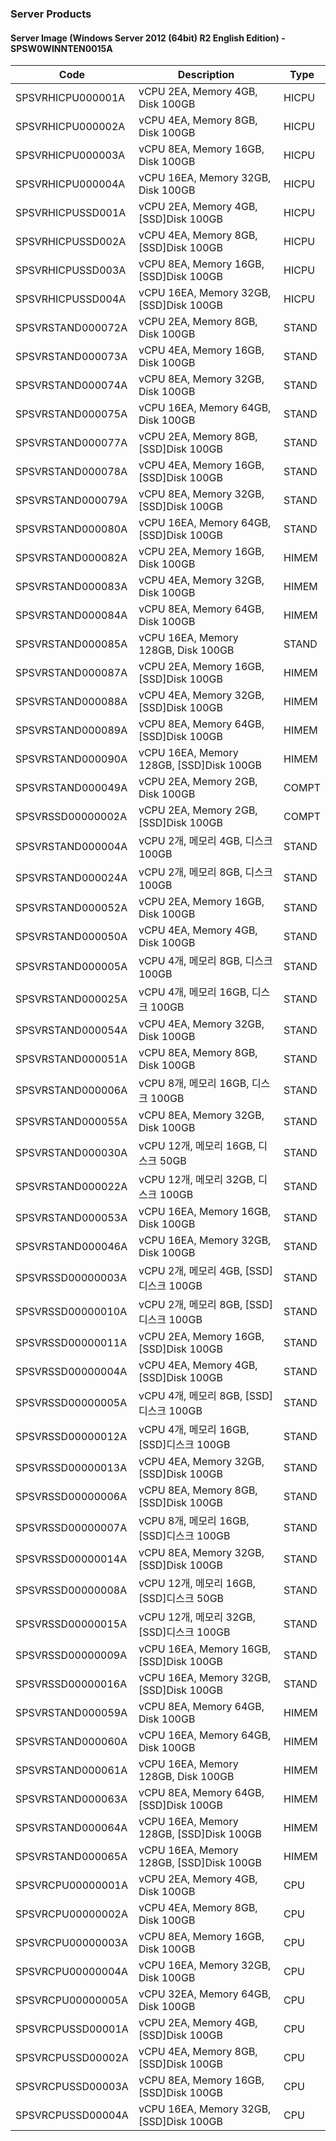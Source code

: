 ### Server Products
#### Server Image (Windows Server 2012 (64bit) R2 English Edition) - SPSW0WINNTEN0015A

Code | Description | Type
-- | -- | --
SPSVRHICPU000001A | vCPU 2EA, Memory 4GB, Disk 100GB | HICPU
SPSVRHICPU000002A | vCPU 4EA, Memory 8GB, Disk 100GB | HICPU
SPSVRHICPU000003A | vCPU 8EA, Memory 16GB, Disk 100GB | HICPU
SPSVRHICPU000004A | vCPU 16EA, Memory 32GB, Disk 100GB | HICPU
SPSVRHICPUSSD001A | vCPU 2EA, Memory 4GB, [SSD]Disk 100GB | HICPU
SPSVRHICPUSSD002A | vCPU 4EA, Memory 8GB, [SSD]Disk 100GB | HICPU
SPSVRHICPUSSD003A | vCPU 8EA, Memory 16GB, [SSD]Disk 100GB | HICPU
SPSVRHICPUSSD004A | vCPU 16EA, Memory 32GB, [SSD]Disk 100GB | HICPU
SPSVRSTAND000072A | vCPU 2EA, Memory 8GB, Disk 100GB | STAND
SPSVRSTAND000073A | vCPU 4EA, Memory 16GB, Disk 100GB | STAND
SPSVRSTAND000074A | vCPU 8EA, Memory 32GB, Disk 100GB | STAND
SPSVRSTAND000075A | vCPU 16EA, Memory 64GB, Disk 100GB | STAND
SPSVRSTAND000077A | vCPU 2EA, Memory 8GB, [SSD]Disk 100GB | STAND
SPSVRSTAND000078A | vCPU 4EA, Memory 16GB, [SSD]Disk 100GB | STAND
SPSVRSTAND000079A | vCPU 8EA, Memory 32GB, [SSD]Disk 100GB | STAND
SPSVRSTAND000080A | vCPU 16EA, Memory 64GB, [SSD]Disk 100GB | STAND
SPSVRSTAND000082A | vCPU 2EA, Memory 16GB, Disk 100GB | HIMEM
SPSVRSTAND000083A | vCPU 4EA, Memory 32GB, Disk 100GB | HIMEM
SPSVRSTAND000084A | vCPU 8EA, Memory 64GB, Disk 100GB | HIMEM
SPSVRSTAND000085A | vCPU 16EA, Memory 128GB, Disk 100GB | STAND
SPSVRSTAND000087A | vCPU 2EA, Memory 16GB, [SSD]Disk 100GB | HIMEM
SPSVRSTAND000088A | vCPU 4EA, Memory 32GB, [SSD]Disk 100GB | HIMEM
SPSVRSTAND000089A | vCPU 8EA, Memory 64GB, [SSD]Disk 100GB | HIMEM
SPSVRSTAND000090A | vCPU 16EA, Memory 128GB, [SSD]Disk 100GB | HIMEM
SPSVRSTAND000049A | vCPU 2EA, Memory 2GB, Disk 100GB | COMPT
SPSVRSSD00000002A | vCPU 2EA, Memory 2GB, [SSD]Disk 100GB | COMPT
SPSVRSTAND000004A | vCPU 2개, 메모리 4GB, 디스크 100GB | STAND
SPSVRSTAND000024A | vCPU 2개, 메모리 8GB, 디스크 100GB | STAND
SPSVRSTAND000052A | vCPU 2EA, Memory 16GB, Disk 100GB | STAND
SPSVRSTAND000050A | vCPU 4EA, Memory 4GB, Disk 100GB | STAND
SPSVRSTAND000005A | vCPU 4개, 메모리 8GB, 디스크 100GB | STAND
SPSVRSTAND000025A | vCPU 4개, 메모리 16GB, 디스크 100GB | STAND
SPSVRSTAND000054A | vCPU 4EA, Memory 32GB, Disk 100GB | STAND
SPSVRSTAND000051A | vCPU 8EA, Memory 8GB, Disk 100GB | STAND
SPSVRSTAND000006A | vCPU 8개, 메모리 16GB, 디스크 100GB | STAND
SPSVRSTAND000055A | vCPU 8EA, Memory 32GB, Disk 100GB | STAND
SPSVRSTAND000030A | vCPU 12개, 메모리 16GB, 디스크 50GB | STAND
SPSVRSTAND000022A | vCPU 12개, 메모리 32GB, 디스크 100GB | STAND
SPSVRSTAND000053A | vCPU 16EA, Memory 16GB, Disk 100GB | STAND
SPSVRSTAND000046A | vCPU 16EA, Memory 32GB, Disk 100GB | STAND
SPSVRSSD00000003A | vCPU 2개, 메모리 4GB, [SSD]디스크 100GB | STAND
SPSVRSSD00000010A | vCPU 2개, 메모리 8GB, [SSD]디스크 100GB | STAND
SPSVRSSD00000011A | vCPU 2EA, Memory 16GB, [SSD]Disk 100GB | STAND
SPSVRSSD00000004A | vCPU 4EA, Memory 4GB, [SSD]Disk 100GB | STAND
SPSVRSSD00000005A | vCPU 4개, 메모리 8GB, [SSD]디스크 100GB | STAND
SPSVRSSD00000012A | vCPU 4개, 메모리 16GB, [SSD]디스크 100GB | STAND
SPSVRSSD00000013A | vCPU 4EA, Memory 32GB, [SSD]Disk 100GB | STAND
SPSVRSSD00000006A | vCPU 8EA, Memory 8GB, [SSD]Disk 100GB | STAND
SPSVRSSD00000007A | vCPU 8개, 메모리 16GB, [SSD]디스크 100GB | STAND
SPSVRSSD00000014A | vCPU 8EA, Memory 32GB, [SSD]Disk 100GB | STAND
SPSVRSSD00000008A | vCPU 12개, 메모리 16GB, [SSD]디스크 50GB | STAND
SPSVRSSD00000015A | vCPU 12개, 메모리 32GB, [SSD]디스크 100GB | STAND
SPSVRSSD00000009A | vCPU 16EA, Memory 16GB, [SSD]Disk 100GB | STAND
SPSVRSSD00000016A | vCPU 16EA, Memory 32GB, [SSD]Disk 100GB | STAND
SPSVRSTAND000059A | vCPU 8EA, Memory 64GB, Disk 100GB | HIMEM
SPSVRSTAND000060A | vCPU 16EA, Memory 64GB, Disk 100GB | HIMEM
SPSVRSTAND000061A | vCPU 16EA, Memory 128GB, Disk 100GB | HIMEM
SPSVRSTAND000063A | vCPU 8EA, Memory 64GB, [SSD]Disk 100GB | HIMEM
SPSVRSTAND000064A | vCPU 16EA, Memory 128GB, [SSD]Disk 100GB | HIMEM
SPSVRSTAND000065A | vCPU 16EA, Memory 128GB, [SSD]Disk 100GB | HIMEM
SPSVRCPU00000001A | vCPU 2EA, Memory 4GB, Disk 100GB | CPU
SPSVRCPU00000002A | vCPU 4EA, Memory 8GB, Disk 100GB | CPU
SPSVRCPU00000003A | vCPU 8EA, Memory 16GB, Disk 100GB | CPU
SPSVRCPU00000004A | vCPU 16EA, Memory 32GB, Disk 100GB | CPU
SPSVRCPU00000005A | vCPU 32EA, Memory 64GB, Disk 100GB | CPU
SPSVRCPUSSD00001A | vCPU 2EA, Memory 4GB, [SSD]Disk 100GB | CPU
SPSVRCPUSSD00002A | vCPU 4EA, Memory 8GB, [SSD]Disk 100GB | CPU
SPSVRCPUSSD00003A | vCPU 8EA, Memory 16GB, [SSD]Disk 100GB | CPU
SPSVRCPUSSD00004A | vCPU 16EA, Memory 32GB, [SSD]Disk 100GB | CPU
